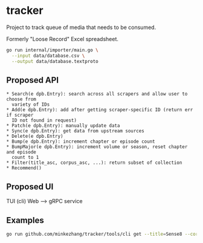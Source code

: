 # tracker
Project to track queue of media that needs to be consumed.

Formerly "Loose Record" Excel spreadsheet.

```bash
go run internal/importer/main.go \
  --input data/database.csv \
  --output data/database.textproto
```

## Proposed API

```
* Search(e dpb.Entry): search across all scrapers and allow user to choose from
  variety of IDs
* Add(e dpb.Entry): add after getting scraper-specific ID (return err if scraper
  ID not found in request)
* Patch(e dpb.Entry): manually update data
* Sync(e dpb.Entry): get data from upstream sources
* Delete(e dpb.Entry)
* Bump(e dpb.Entry): increment chapter or episode count
* BumpMajor(e dpb.Entry): increment volume or season, reset chapter and episode
  count to 1
* Filter(title_asc, corpus_asc, ...): return subset of collection
* Recommend()
```

## Proposed UI

TUI (cli)
Web --> gRPC service

## Examples

```bash
go run github.com/minkezhang/tracker/tools/cli get --title=Sense8 --corpus=tv
```
